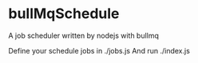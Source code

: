 # bullMqSchedule
A job scheduler written by nodejs with bullmq

Define your schedule jobs in ./jobs.js And run ./index.js
